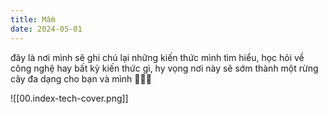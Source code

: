 ```yaml
---
title: Mầm
date: 2024-05-01
---
```


đây là nơi mình sẽ ghi chú lại những kiến thức mình tìm hiểu, học hỏi về công nghệ hay bất kỳ kiến thức gì, hy vọng nơi này sẽ sớm thành một rừng cây đa dạng cho bạn và mình 🎄🌳🎄

![[00.index-tech-cover.png]]